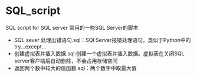 # SQL_script
SQL script for SQL  server  常用的一些SQL Server的脚本

* SQL sever 处理出错语句.sql：SQl Server报错处理语句，类似于Python中的try...except...
* 创建虚拟表并插入数据.sql:创建一个虚拟表并插入数据。虚拟表在关闭SQL server客户端后自动删除，不会占用存储空间
* 返回两个数中较大的值函数.sql：两个数字中取最大值
